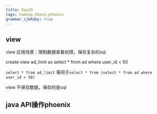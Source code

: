 ```yaml
---
title: Day19
tags: hadoop,hbase,phoenix
grammar_cjkRuby: true
---
```



## view

view 应用场景：限制数据查看权限，保存复杂的sql


create view ad_limit as 
select * from ad where user_id < 50

`select * from ad_limit` 等同于`select * from (select * from ad where user_id < 50)`


view 不保存数据，保存的是sql

## java API操作phoenix
 
